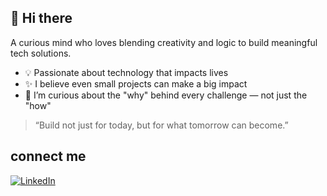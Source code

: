 ## 👋 Hi there

A curious mind who loves blending creativity and logic to build meaningful tech solutions.

- 💡 Passionate about technology that impacts lives  
- ✨ I believe even small projects can make a big impact  
- 🧭 I’m curious about the "why" behind every challenge — not just the "how"

> “Build not just for today, but for what tomorrow can become.”

connect me
- 
[![LinkedIn](https://img.shields.io/badge/-LinkedIn-blue?style=flat-square&logo=linkedin)](https://www.linkedin.com/in/ambika-b-sajjan/)
